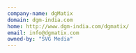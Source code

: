 ```yaml
---
company-name: dgMatix
domain: dgm-india.com
home: http://www.dgm-india.com/dgmatix/
email: info@dgmatix.com
owned-by: "SVG Media"
---
```




